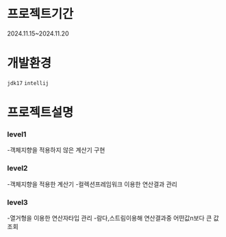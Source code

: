 # 프로젝트기간
2024.11.15~2024.11.20

# 개발환경
```jdk17``` ```intellij```

# 프로젝트설명
### level1
-객체지향을 적용하지 않은 계산기 구현

### level2
-객체지향을 적용한 계산기
-컬렉션프레임워크 이용한 연산결과 관리

### level3
-열거형을 이용한 연산자타입 관리
-람다,스트림이용해 연산결과중 어떤값n보다 큰 값 조회
